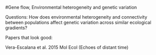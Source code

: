 #Gene flow, Environmental heterogeneity and genetic variation

Questions:
How does environmental heterogeneity and connectivity between populations affect genetic variation across similar ecological gradients? 

Papers that look good: 

Vera-Escalana et al. 2015 Mol Ecol (Echoes of distant time)

